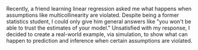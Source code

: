 Recently, a friend learning linear regression asked me what happens when assumptions like multicollinearity are violated. Despite being a former statistics student, I could only give him general answers like "you won't be able to trust the estimates of your model." Unsatisfied with my response, I decided to create a real-world example, via simulation, to show what can happen to prediction and inference when certain assumptions are violated.

